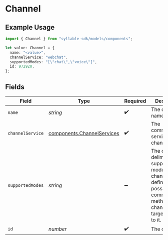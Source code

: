 # Channel

## Example Usage

```typescript
import { Channel } from "syllable-sdk/models/components";

let value: Channel = {
  name: "<value>",
  channelService: "webchat",
  supportedModes: "[\"chat\",\"voice\"]",
  id: 972920,
};
```

## Fields

| Field                                                                                                                                                 | Type                                                                                                                                                  | Required                                                                                                                                              | Description                                                                                                                                           | Example                                                                                                                                               |
| ----------------------------------------------------------------------------------------------------------------------------------------------------- | ----------------------------------------------------------------------------------------------------------------------------------------------------- | ----------------------------------------------------------------------------------------------------------------------------------------------------- | ----------------------------------------------------------------------------------------------------------------------------------------------------- | ----------------------------------------------------------------------------------------------------------------------------------------------------- |
| `name`                                                                                                                                                | *string*                                                                                                                                              | :heavy_check_mark:                                                                                                                                    | The channel name                                                                                                                                      |                                                                                                                                                       |
| `channelService`                                                                                                                                      | [components.ChannelServices](../../models/components/channelservices.md)                                                                              | :heavy_check_mark:                                                                                                                                    | The communication service for a channel.                                                                                                              |                                                                                                                                                       |
| `supportedModes`                                                                                                                                      | *string*                                                                                                                                              | :heavy_minus_sign:                                                                                                                                    | The comma-delimited list of supported modes for the channel, which defines the       possible communication methods for channel targets linked to it. | [<br/>"chat",<br/>"voice"<br/>]                                                                                                                       |
| `id`                                                                                                                                                  | *number*                                                                                                                                              | :heavy_check_mark:                                                                                                                                    | The channel ID                                                                                                                                        |                                                                                                                                                       |